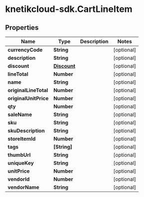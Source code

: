 # knetikcloud-sdk.CartLineItem

## Properties
Name | Type | Description | Notes
------------ | ------------- | ------------- | -------------
**currencyCode** | **String** |  | [optional] 
**description** | **String** |  | [optional] 
**discount** | [**Discount**](Discount.md) |  | [optional] 
**lineTotal** | **Number** |  | [optional] 
**name** | **String** |  | [optional] 
**originalLineTotal** | **Number** |  | [optional] 
**originalUnitPrice** | **Number** |  | [optional] 
**qty** | **Number** |  | [optional] 
**saleName** | **String** |  | [optional] 
**sku** | **String** |  | [optional] 
**skuDescription** | **String** |  | [optional] 
**storeItemId** | **Number** |  | [optional] 
**tags** | **[String]** |  | [optional] 
**thumbUrl** | **String** |  | [optional] 
**uniqueKey** | **String** |  | [optional] 
**unitPrice** | **Number** |  | [optional] 
**vendorId** | **Number** |  | [optional] 
**vendorName** | **String** |  | [optional] 


